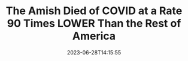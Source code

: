 ---
title: "The Amish Died of COVID at a Rate 90 Times LOWER Than the Rest of America"
description: "'Now, how is that possible?' Steve Kirsch asked. 'It’s possible because the Amish aren’t vaccinated. And because the Amish didn’t follow a single guideline of the CDC,' he answered."
quote: "'Now, how is that possible?' Steve Kirsch asked. 'It’s possible because the Amish aren’t vaccinated. And because the Amish didn’t follow a single guideline of the CDC,' he answered."
quoteAuthor: "The Vigilant Fox"
anchortext: "The Vigilant Fox"
url: "https://open.substack.com/pub/vigilantfox/p/the-amish-died-of-covid-at-a-rate"
date: 2023-06-28T14:15:55
layout: link
category: link
blockquote: true
youtube: false
tags:
  - Amish
  - COVID-19
---